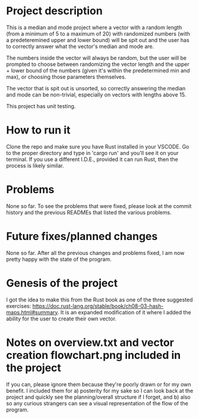 # Project description

This is a median and mode project where a vector with a random length (from a minimum of 5 to a maximum of 20) with randomized numbers (with a predeteremined upper and lower 
bound) will be spit out and the user has to correctly answer what the vector's median and mode are. 

The numbers inside the vector will always be random, but the user will be prompted to choose between randomizing the vector length and the upper + lower bound of the numbers (given it's within the predetermined min and max), or choosing those parameters themselves.

The vector that is spit out is unsorted, so correctly answering the median and mode can be non-trivial, especially on vectors with lengths above 15.

This project has unit testing.

# How to run it

Clone the repo and make sure you have Rust installed in your VSCODE. Go to the proper directory and type in 'cargo run' and you'll see it on your terminal.
If you use a different I.D.E., provided it can run Rust, then the process is likely similar.

# Problems

None so far. To see the problems that were fixed, please look at the commit history and the previous READMEs that listed the various problems.

# Future fixes/planned changes

None so far. After all the previous changes and problems fixed, I am now pretty happy with the state of the program.

# Genesis of the project

I got the idea to make this from the Rust book as one of the three suggested exercises: https://doc.rust-lang.org/stable/book/ch08-03-hash-maps.html#summary. It is an expanded modification of it where I added the ability for the user to create their own vector.

# Notes on overview.txt and vector creation flowchart.png included in the project

If you can, please ignore them because they're poorly drawn or for my own benefit. I included them for 
a) posterity for my sake so I can look back at the project and quickly see the planning/overall structure if I forget, and 
b) also so any curious strangers can see a visual representation of the flow of the program.